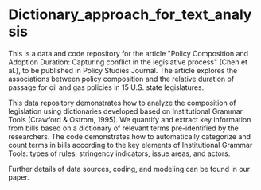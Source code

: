 # Dictionary_approach_for_text_analysis

This is a data and code repository for the article "Policy Composition and Adoption Duration: Capturing conflict in the legislative process" 
(Chen et al.), to be published in Policy Studies Journal. The article explores the associations between policy composition and the 
relative duration of passage for oil and gas policies in 15 U.S. state legislatures.

This data repository demonstrates how to analyze the composition of legislation using dictionaries developed based on Institutional Grammar Tools 
(Crawford & Ostrom, 1995). We quantify and extract key information from bills based on a dictionary of relevant terms pre-identified by the researchers. 
The code demonstrates how to automatically categorize and count terms in bills according to the key elements of Institutional Grammar Tools: types of rules, stringency indicators, issue areas, and actors. 

Further details of data sources, coding, and modeling can be found in our paper.
